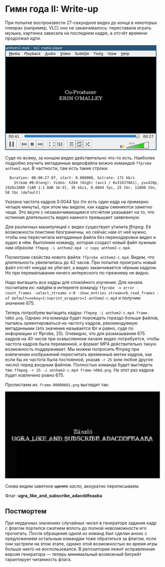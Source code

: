 # Гимн года II: Write-up

При попытке воспроизвести 27-секундное видео до конца в некоторых плеерах (например, VLC) оно не заканчивалось: переставала играть музыка, картинка зависала на последнем кадре, а отсчёт времени продолжал идти.

![Шла 41-я секунда 27-секундного видео](writeup/vlc.png)

Судя по всему, за концом видео действительно что-то есть. Наиболее подробно изучить метаданные видеофайла можно командой `ffprobe anthem2.mp4`. В частности, там есть такие строки:

```
  Duration: 00:00:27.07, start: 0.000000, bitrate: 171 kb/s
    Stream #0:0(eng): Video: h264 (High) (avc1 / 0x31637661), yuv420p, 1920x1080 [SAR 1:1 DAR 16:9], 36 kb/s, 0.0044 fps, 25 tbr, 12800 tbn, 50 tbc (default)
```

Указана частота кадров 0.0044 fps (то есть один кадр на примерно четыре минуты), при этом мы видели, как кадры сменяются заметно чаще. Это вкупе с незаканчивающимся отсчётом указывает на то, что истинная длительность видео намного превышает заявленную.

Для различных манипуляций с видео существует утилита _ffmpeg_. Её возможности поистине безграничны, но сейчас нам от неё нужно, чтобы она пересчитала метаданные файла без перекодировки видео и аудио в нём. Выполним команду, которая создаст новый файл нужным нам образом: `ffmpeg -i anthem2.mp4 -c copy anthem2-c.mp4`.

Посмотрим свойства нового файла: `ffprobe anthem2-c.mp4`. Видим, что длительность увеличилась до 42 часов. При попытке проиграть новый файл отсчёт никуда не убегает, а видео заканчивается чёрным кадром. Но при перематывании ничего интересного по-прежнему не видно.

Надо вытащить все кадры для спокойного изучения. Для начала посчитаем их: найдём в интернете команду `ffprobe -v error -count_frames -select_streams v:0 -show_entries stream=nb_read_frames -of default=nokey=1:noprint_wrappers=1 anthem2-c.mp4` и получим значение 675.

Теперь попробуем вытащить кадры: `ffmpeg -i anthem2-c.mp4 frame-%08d.png`. Однако эта команда будет порождать гораздо больше файлов, пытаясь ориентироваться на частоту кадров, рекомендуемую метаданными (это значение называется _tbr_ и равно, судя по информации от ffprobe, 25). Очевидно, что для размазывания 675 кадров на 40 часов при осмысленном начале видео потребуется, чтобы частота кадров была переменной, и формат MP4 действительно такую возможность поддерживает. Мы можем попросить ffmpeg при извлечении изображений пересчитать временны́е метки кадров, как если бы их частота была постоянной, указав `-r 25` (или любое другое число) перед входным файлом. Полностью команда будет выглядеть так: `ffmpeg -r 25 -i anthem2-c.mp4 frame-%08d.png`. На этот раз кадров будет извлечено ровно 675.

Пролистаем их. `frame-00000601.png` выглядит так:

![Флаг](writeup/flag.png)

Снова видим заветное ~~щачло~~ _засло_, аккуратно переписываем.

Флаг: **ugra_like_and_subscribe_adacddfeaaba**

## Постмортем

При неудачных значениях случайных чисел в генераторе задания кадр с флагом портился сжатием вплоть до полной невозможности его прочитать. После обращения одной из команд был сделан анонс с предложением остальным командам тоже обратиться за флагом, если они застряли на этом этапе, однако этой возможностью во время игры больше никто не воспользовался. В репозитории лежит исправленная версия генератора — теперь минимальный возможный битрейт гарантирует читаемость флага.

